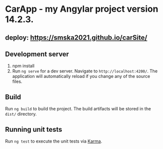 # CarApp - my Angylar project version 14.2.3.
## deploy: https://smska2021.github.io/carSite/

## Development server
1) npm install
2) Run `ng serve` for a dev server. Navigate to `http://localhost:4200/`. The application will automatically reload if you change any of the source files.

## Build
Run `ng build` to build the project. The build artifacts will be stored in the `dist/` directory.

## Running unit tests
Run `ng test` to execute the unit tests via [Karma](https://karma-runner.github.io).



